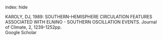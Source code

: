 index: hide

<div class="Citation">

  <div class="Citation-body">
    <div class="Citation-text">KAROLY, DJ, 1989: SOUTHERN-HEMISPHERE CIRCULATION FEATURES ASSOCIATED WITH ELNINO - SOUTHERN OSCILLATION EVENTS. <span class="Article-journal">Journal of Climate, </span><span class="Article-volume">2, </span>1239-1252pp.</div>
    <div class="Citation-links">
      <div class="CitationLink" data-href="https://scholar.google.com/scholar?q=SOUTHERN-HEMISPHERE+CIRCULATION+FEATURES+ASSOCIATED+WITH+ELNINO+-+SOUTHERN+OSCILLATION+EVENTS">
        <div class="CitationLink-icon CitationLink-Scholar"></div>
        <div class="CitationLink-text">Google Scholar</div>
      </div>
    </div>
  </div>
</div>


<div class="Citation-copy">

</div>